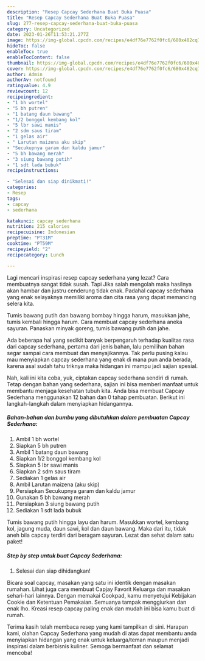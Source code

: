 ```yaml
---
description: "Resep Capcay Sederhana Buat Buka Puasa"
title: "Resep Capcay Sederhana Buat Buka Puasa"
slug: 277-resep-capcay-sederhana-buat-buka-puasa
category: Uncategorized
date: 2023-01-26T11:53:21.277Z
image: https://img-global.cpcdn.com/recipes/e4df76e7762f0fc6/680x482cq70/capcay-sederhana-foto-resep-utama.jpg
hideToc: false
enableToc: true
enableTocContent: false
thumbnail: https://img-global.cpcdn.com/recipes/e4df76e7762f0fc6/680x482cq70/capcay-sederhana-foto-resep-utama.jpg
cover: https://img-global.cpcdn.com/recipes/e4df76e7762f0fc6/680x482cq70/capcay-sederhana-foto-resep-utama.jpg
author: Admin
authorAv: notfound
ratingvalue: 4.9
reviewcount: 12
recipeingredient:
- "1 bh wortel"
- "5 bh putren"
- "1 batang daun bawang"
- "1/2 bonggol kembang kol"
- "5 lbr sawi manis"
- "2 sdm saus tiram"
- "1 gelas air"
- " Larutan maizena aku skip"
- "Secukupnya garam dan kaldu jamur"
- "5 bh bawang merah"
- "3 siung bawang putih"
- "1 sdt lada bubuk"
recipeinstructions:

- "Selesai dan siap dinikmati!"
categories:
- Resep
tags:
- capcay
- sederhana

katakunci: capcay sederhana 
nutrition: 215 calories
recipecuisine: Indonesian
preptime: "PT31M"
cooktime: "PT59M"
recipeyield: "2"
recipecategory: Lunch

---
```



Lagi mencari inspirasi resep capcay sederhana yang lezat? Cara membuatnya sangat tidak susah. Tapi Jika salah mengolah maka hasilnya akan hambar dan justru cenderung tidak enak. Padahal capcay sederhana yang enak selayaknya memiliki aroma dan cita rasa yang dapat memancing selera kita.


Tumis bawang putih dan bawang bombay hingga harum, masukkan jahe, tumis kembali hingga harum. Cara membuat capcay sederhana aneka sayuran. Panaskan minyak goreng, tumis bawang putih dan jahe.

Ada beberapa hal yang sedikit banyak berpengaruh terhadap kualitas rasa dari capcay sederhana, pertama dari jenis bahan, lalu pemilihan bahan segar sampai cara membuat dan menyajikannya. Tak perlu pusing kalau mau menyiapkan capcay sederhana yang enak di mana pun anda berada, karena asal sudah tahu triknya maka hidangan ini mampu jadi sajian spesial.


Nah, kali ini kita coba, yuk, ciptakan capcay sederhana sendiri di rumah. Tetap dengan bahan yang sederhana, sajian ini bisa memberi manfaat untuk membantu menjaga kesehatan tubuh kita. Anda bisa membuat Capcay Sederhana menggunakan 12 bahan dan 0 tahap pembuatan. Berikut ini langkah-langkah dalam menyiapkan hidangannya.

<!--inarticleads1-->

##### Bahan-bahan dan bumbu yang dibutuhkan dalam pembuatan Capcay Sederhana:

1. Ambil 1 bh wortel
1. Siapkan 5 bh putren
1. Ambil 1 batang daun bawang
1. Siapkan 1/2 bonggol kembang kol
1. Siapkan 5 lbr sawi manis
1. Siapkan 2 sdm saus tiram
1. Sediakan 1 gelas air
1. Ambil  Larutan maizena (aku skip)
1. Persiapkan Secukupnya garam dan kaldu jamur
1. Gunakan 5 bh bawang merah
1. Persiapkan 3 siung bawang putih
1. Sediakan 1 sdt lada bubuk


Tumis bawang putih hingga layu dan harum. Masukkan wortel, kembang kol, jagung muda, daun sawi, kol dan daun bawang. Maka dari itu, tidak aneh bila capcay terdiri dari beragam sayuran. Lezat dan sehat dalam satu paket! 

<!--inarticleads2-->

##### Step by step untuk buat Capcay Sederhana:


1. Selesai dan siap dihidangkan!

Bicara soal capcay, masakan yang satu ini identik dengan masakan rumahan. Lihat juga cara membuat Capjay Favorit Keluarga dan masakan sehari-hari lainnya. Dengan memakai Cookpad, kamu menyetujui Kebijakan Cookie dan Ketentuan Pemakaian. Semuanya tampak menggiurkan dan enak lho. Kreasi resep capcay paling enak dan mudah ini bisa kamu buat di rumah. 

Terima kasih telah membaca resep yang kami tampilkan di sini. Harapan kami, olahan Capcay Sederhana yang mudah di atas dapat membantu anda menyiapkan hidangan yang enak untuk keluarga/teman maupun menjadi inspirasi dalam berbisnis kuliner. Semoga bermanfaat dan selamat mencoba!
